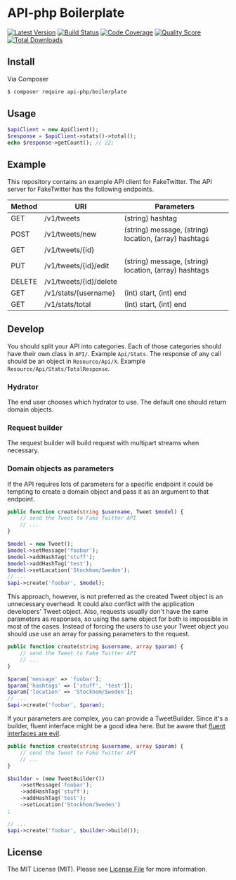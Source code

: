 # API-php Boilerplate

[![Latest Version](https://img.shields.io/github/release/api-php/boilerplate.svg?style=flat-square)](https://github.com/api-php/boilerplate/releases)
[![Build Status](https://img.shields.io/travis/api-php/boilerplate.svg?style=flat-square)](https://travis-ci.org/api-php/boilerplate)
[![Code Coverage](https://img.shields.io/scrutinizer/coverage/g/api-php/boilerplate.svg?style=flat-square)](https://scrutinizer-ci.com/g/api-php/boilerplate)
[![Quality Score](https://img.shields.io/scrutinizer/g/api-php/boilerplate.svg?style=flat-square)](https://scrutinizer-ci.com/g/api-php/boilerplate)
[![Total Downloads](https://img.shields.io/packagist/dt/api-php/boilerplate.svg?style=flat-square)](https://packagist.org/packages/api-php/boilerplate)


## Install

Via Composer

``` bash
$ composer require api-php/boilerplate
```

## Usage

```php
$apiClient = new ApiClient();
$response = $apiClient->stats()->total();
echo $response->getCount(); // 22;
```

## Example

This repository contains an example API client for FakeTwitter. The API server 
for FakeTwitter has the following endpoints. 
 
| Method | URI | Parameters |
| ------ | --- | ---------- |
| GET | /v1/tweets | (string) hashtag |
| POST | /v1/tweets/new | (string) message, (string) location, (array) hashtags |
| GET | /v1/tweets/{id} | |
| PUT | /v1/tweets/{id}/edit | (string) message, (string) location, (array) hashtags |
| DELETE | /v1/tweets/{id}/delete | |
| GET | /v1/stats/{username} | (int) start, (int) end |
| GET | /v1/stats/total | (int) start, (int) end|


## Develop

You should split your API into categories. Each of those categories should have their own class in `API/`. 
Example `Api/Stats`. The response of any call should be an object in `Resource/Api/X`. Example 
`Resource/Api/Stats/TotalResponse`.

### Hydrator

The end user chooses which hydrator to use. The default one should return domain objects.

### Request builder

The request builder will build request with multipart streams when necessary. 

### Domain objects as parameters

If the API requires lots of parameters for a specific endpoint it could be tempting 
to create a domain object and pass it as an argument to that endpoint. 

```php
public function create(string $username, Tweet $model) {
    // send the Tweet to Fake Twitter API
    // ...
}

$model = new Tweet();
$model->setMessage('foobar');
$model->addHashTag('stuff');
$model->addHashTag('test');
$model->setLocation('Stockhom/Sweden');
// ...
$api->create('foobar', $model);
```

This approach, however, is not preferred as the created Tweet object is an unnecessary 
overhead. It could also conflict with the application developers' Tweet object. 
Also, requests usually don't have the same parameters as responses, so using the 
same object for both is impossible in most of the cases. Instead of forcing the 
users to use your Tweet object you should use use an array for passing parameters 
to the request. 

```php
public function create(string $username, array $param) {
    // send the Tweet to Fake Twitter API
    // ...
}

$param['message' => 'foobar'];
$param['hashtags' => ['stuff', 'test']];
$param['location' => 'Stockhom/Sweden'];
// ...
$api->create('foobar', $param);
```

If your parameters are complex, you can provide a TweetBuilder. Since it's a builder, 
fluent interface might be a good idea here. But be aware that 
[fluent interfaces are evil](https://ocramius.github.io/blog/fluent-interfaces-are-evil/).
 
```php
public function create(string $username, array $param) {
    // send the Tweet to Fake Twitter API
    // ...
}

$builder = (new TweetBuilder())
    ->setMessage('foobar');
    ->addHashTag('stuff');
    ->addHashTag('test');
    ->setLocation('Stockhom/Sweden')
;

// ...
$api->create('foobar', $builder->build());
```

## License

The MIT License (MIT). Please see [License File](LICENSE) for more information.
